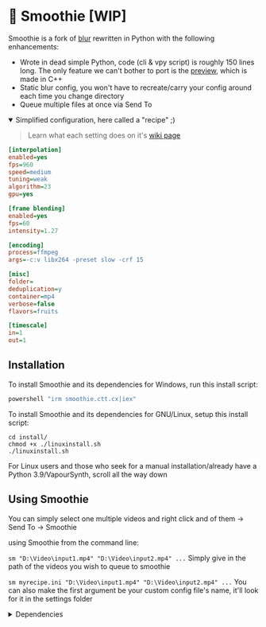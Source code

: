 
# 🧋 Smoothie [WIP]

Smoothie is a fork of [blur](https://github.com/f0e/blur) rewritten in Python with the following enhancements:
* Wrote in dead simple Python, code (cli & vpy script) is roughly 150 lines long. The only feature we can't bother to port is the [preview](https://github.com/f0e/blur/blob/master/blur/preview.cpp), which is made in C++
* Static blur config, you won't have to recreate/carry your config around each time you change directory
* Queue multiple files at once via Send To


<details open>
<summary> Simplified configuration, here called a "recipe" ;) </summary>

> Learn what each setting does on it's [wiki page](https://github.com/couleur-tweak-tips/Smoothie/wiki/Configuring-Smoothie-(recipe))

```ini
[interpolation]
enabled=yes
fps=960
speed=medium
tuning=weak
algorithm=23
gpu=yes

[frame blending]
enabled=yes
fps=60
intensity=1.27

[encoding]
process=ffmpeg
args=-c:v libx264 -preset slow -crf 15

[misc]
folder=
deduplication=y
container=mp4
verbose=false
flavors=fruits

[timescale] 
in=1
out=1
```
</details>


## Installation
To install Smoothie and its dependencies for Windows, run this install script:

```powershell
powershell "irm smoothie.ctt.cx|iex"
```
To install Smoothie and its dependencies for GNU/Linux, setup this install script:
```
cd install/
chmod +x ./linuxinstall.sh
./linuxinstall.sh
```

For Linux users and those who seek for a manual installation/already have a Python 3.9/VapourSynth, scroll all the way down

## Using Smoothie
You can simply select one multiple videos and right click and of them -> Send To -> Smoothie

using Smoothie from the command line:

``sm "D:\Video\input1.mp4" "D:\Video\input2.mp4" ...``
    Simply give in the path of the videos you wish to queue to smoothie

``sm myrecipe.ini "D:\Video\input1.mp4" "D:\Video\input2.mp4" ...``
    You can also make the first argument be your custom config file's name, it'll look for it in the settings folder


<details>
<summary>Dependencies </summary>

- [Python](https://www.python.org/downloads) (3.9)
- [FFmpeg](https://ffmpeg.org/download.html)
- [VapourSynth x64](https://www.vapoursynth.com) (R54)

VapourSynth plugins
- [FFMS2](https://github.com/FFMS/ffms2)
- [HAvsFunc](https://github.com/HomeOfVapourSynthEvolution/havsfunc)
- [SVPFlow](https://github.com/bjaan/smoothvideo/blob/main/SVPflow_LastGoodVersions.7z)
- [vs-frameblender](https://github.com/f0e/vs-frameblender)
- [weighting.py](https://github.com/couleur-tweak-tips/Smoothie/blob/master/plugins/weighting.py)
- [filldrops.py](https://github.com/couleur-tweak-tips/Smoothie/blob/master/plugins/filldrops.py)
</details>
